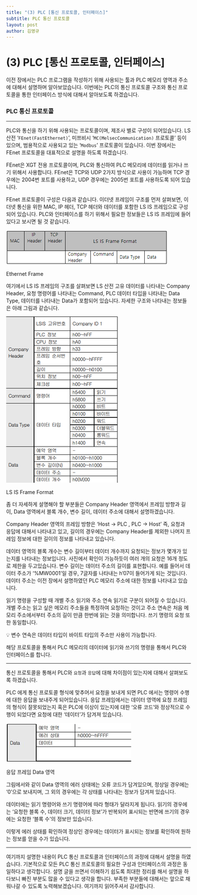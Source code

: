 ```yaml
---
title: "(3) PLC [통신 프로토콜, 인터페이스]"
subtitle: PLC 통신 프로토콜
layout: post
author: 김영규
---
```


# (3) PLC [통신 프로토콜, 인터페이스]

이전 장에서는 PLC 프로그램을 작성하기 위해 사용되는 툴과 PLC 메모리 영역과 주소에 대해서 설명하며 알아보았습니다. 이번에는 PLC의 통신 프로토콜 구조와 통신 프로토콜을 통한 인터페이스 방식에 대해서 알아보도록 하겠습니다.

### PLC 통신 프로토콜

---

PLC와 통신을 하기 위해 사용되는 프로토콜이며, 제조사 별로 구성이 되어있습니다. LS 산전 ‘`FEnet(FastEthernet)`’, 미쯔비시 ‘`MC(MelsecCommunication)` 프로토콜’ 등이 있으며, 범용적으로 사용되고 있는 ‘`Modbus`’ 프로토콜이 있습니다. 이번 장에서는 FEnet 프로토콜을 대표적으로 설명을 하도록 하겠습니다. 

FEnet은 XGT 전용 프로토콜이며, PLC와 통신하여 PLC 메모리에 데이터를 읽거나 쓰기 위해서 사용합니다. FEnet은 TCP와 UDP 2가지 방식으로 사용이 가능하며 TCP 경우에는 2004번 포트를 사용하고, UDP 경우에는 2005번 포트를 사용하도록 되어 있습니다. 

FEnet 프로토콜이  구성은 다음과 같습니다. 이더넷 프레임이 구조를 먼저 살펴보면, 이더넷 통신을 위한 MAC, IP 헤더, TCP 헤더와 데이터를 포함한 LS IS 프레임으로 구성되어 있습니다. PLC와 인터페이스를 하기 위해서 필요한 정보들은 LS IS 프레임에 들어있다고 보시면 될 것 같습니다. 

![Ethernet Frame](/img/posts/plc_ethernet_frame.png)

Ethernet Frame

여기에서 LS IS 프레임의 구조를 살펴보면 LS 산전 고유 데이터를 나타내는 Company Header,  요청 명령어를 나타내는 Command, PLC 데이터 타입을 나타내는 Data Type, 데이터를 나타내는 Data가 포함되어 있습니다. 자세한 구조와 나타내는 정보들은 아래 그림과 같습니다. 

![LS IS Frame Format](/img/posts/plc_ls_frame.png)

LS IS Frame Format

좀 더 자세하게 설명해야 할 부분들은 Company Header 영역에서 프레임 방향과 길이, Data 영역에서 블록 개수, 변수 길이, 데이터 주소에 대해서 설명하겠습니다. 

Company Header 영역의 프레임 방향은 ‘Host → PLC , PLC → Host’ 즉, 요청과 응답에 대해서 나타내고 있고, 길이의 경우에는 Company Header를 제외한 나머지 프레임 정보에 대한 길이의 정보를 나타내고 있습니다. 

데이터 영역의 블록 개수는 변수 길이부터 데이터 개수까지 요청되는 정보가 몇개가 있는지를 나타내는 정보입니다. 사진에서 확인이 가능하듯이 여러 개의 요청은 16개 정도로 제한을 두고있습니다. 변수 길이는 데이터 주소의 길이를 표현합니다. 예를 들어서 데이터 주소가 ‘%MW0001’일 경우, 7글자를 나타내는 h’07이 들어가게 되는 것입니다. 데이터 주소는 이전 장에서 설명하였던 PLC 메모리 주소에 대한 정보를 나타내고 있습니다. 

읽기 명령을 구성할 때 개별 주소 읽기와 주소 연속 읽기로 구분이 되어질 수 있습니다. 개별 주소는 읽고 싶은 메모리 주소들을 특정하여 요청하는 것이고 주소 연속은 처음 메모리 주소에서부터 주소의 길이 만큼 한번에 읽는 것을 의미합니다. 쓰기 명령의 요청 또한 동일합니다.

<aside>
💡 변수 연속은 데이터 타입이 바이트 타입의 주소만 사용이 가능합니다.

</aside>

해당 프로토콜을 통해서 PLC 메모리의 데이터에 읽기와 쓰기의 명령을 통해서 PLC와 인터페이스를 합니다. 

---

통신 프로토콜을 통해서 PLC와 `요청`과 `응답`에 대해 차이점이 있는지에 대해서 살펴보도록 하겠습니다. 

PLC 에게 통신 프로토콜 형식에 맞추어서 요청을 보내게 되면 PLC 에서는 명령어 수행에 대한 응답을 보내주게 되어있습니다. 응답 프레임에서는 데이터 영역에 요청 프레임의 형식이 잘못되었는지 혹은 PLC에 이상이 있는지에 대한 ‘오류 코드’와 정상적으로 수행이 되었다면 요청에 대한 ‘데이터’가 담겨져 있습니다. 

![응답 프레임 Data 영역](/img/posts/plc_response_data.png)

응답 프레임 Data 영역

그림에서와 같이 Data 영역의 에러 상태에는 오류 코드가 담겨있으며, 정상일 경우에는 ‘0’으로 보내지며, 그 외의 경우에는 각 상태를 나타내는 정보가 담겨져 있습니다.

데이터에는 읽기 명령어와 쓰기 명령어에 따라 형태가 달라지게 됩니다. 읽기의 경우에는 ‘요청한 블록 수, 데이터 크기, 데이터 정보’가 반복되어 표시되는 반면에 쓰기의 경우에는 요청한 ‘블록 수’의 정보만 있습니다. 

이렇게 에러 상태를 확인하여 정상인 경우에는 데이터가 표시되는 정보를 확인하여 원하는 정보를 얻을 수가 있습니다. 

---

여기까지 설명한 내용이 PLC 통신 프로토콜과 인터페이스의 과정에 대해서 설명을 하였습니다. 기본적으로 모든 PLC 통신 프로토콜의 필요한 구성과 인터페이스의 과정은 동일하다고 생각합니다. 설명 글을 쓰면서 이해하기 쉽도록 최대한 정리를 해서 설명을 하다보니 빠진 부분도 많을 수 있다고 생각을 합니다. 부족한 부분들에 대해서는 앞으로 채워나갈 수 있도록 노력해보겠습니다. 여기까지 읽어주셔서 감사합니다.